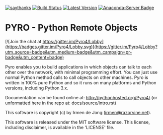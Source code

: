 [![saythanks](https://img.shields.io/badge/say-thanks-ff69b4.svg)](https://saythanks.io/to/irmen)
[![Build Status](https://travis-ci.org/irmen/Pyro4.svg?branch=master)](https://travis-ci.org/irmen/Pyro4)
[![Latest Version](https://img.shields.io/pypi/v/Pyro4.svg)](https://pypi.python.org/pypi/Pyro4/)
[![Anaconda-Server Badge](https://anaconda.org/conda-forge/pyro4/badges/version.svg)](https://anaconda.org/conda-forge/pyro4)

PYRO - Python Remote Objects
============================

[![Join the chat at https://gitter.im/Pyro4/Lobby](https://badges.gitter.im/Pyro4/Lobby.svg)](https://gitter.im/Pyro4/Lobby?utm_source=badge&utm_medium=badge&utm_campaign=pr-badge&utm_content=badge)

Pyro enables you to build applications in which objects can talk
to each other over the network, with minimal programming effort.
You can just use normal Python method calls to call objects on
other machines. Pyro is written in 100% pure Python and so it
runs on many platforms and Python versions, including Python 3.x.


Documentation can be found online at: http://pythonhosted.org/Pyro4/
(or unformatted here in the repo at: docs/source/intro.rst)


This software is copyright (c) by Irmen de Jong (irmen@razorvine.net).

This software is released under the MIT software license.
This license, including disclaimer, is available in the 'LICENSE' file.

